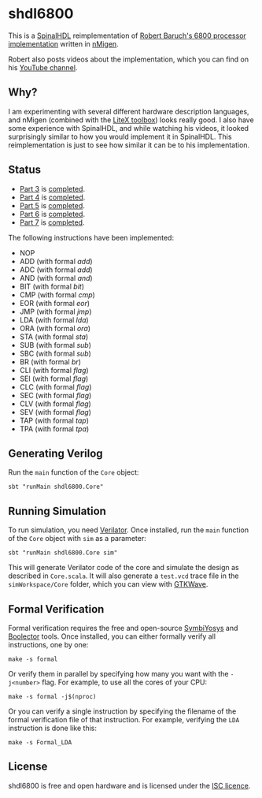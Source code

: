 shdl6800
============
This is a [SpinalHDL](https://github.com/SpinalHDL/SpinalHDL) reimplementation of [Robert Baruch's 6800 processor implementation](https://github.com/RobertBaruch/n6800) written in [nMigen](https://github.com/m-labs/nmigen).

Robert also posts videos about the implementation, which you can find on his [YouTube channel](https://www.youtube.com/channel/UCBcljXmuXPok9kT_VGA3adg). 

## Why?

I am experimenting with several different hardware description languages, and nMigen (combined with the [LiteX toolbox](https://github.com/enjoy-digital/litex)) looks really good.
I also have some experience with SpinalHDL, and while watching his videos, it looked surprisingly similar to how you would implement it in SpinalHDL. This reimplementation is just to see how similar it can be to his implementation.

## Status

- [Part 3](https://www.youtube.com/watch?v=aLQqOxnVMOQ) is [completed](https://github.com/GuzTech/shdl6800/tree/part_3).
- [Part 4](https://www.youtube.com/watch?v=xqMtyCu4lME) is [completed](https://github.com/GuzTech/shdl6800/tree/part_4).
- [Part 5](https://www.youtube.com/watch?v=9MMb9dSnNvo) is [completed](https://github.com/GuzTech/shdl6800/tree/part_5).
- [Part 6](https://www.youtube.com/watch?v=C6sUaElP9hA) is [completed](https://github.com/GuzTech/shdl6800/tree/part_6).
- [Part 7](https://www.youtube.com/watch?v=AerXEa84jsc) is [completed](https://github.com/GuzTech/shdl6800/tree/part_7).

The following instructions have been implemented:

- NOP
- ADD (with formal *add*)
- ADC (with formal *add*)
- AND (with formal *and*)
- BIT (with formal *bit*)
- CMP (with formal *cmp*)
- EOR (with formal *eor*)
- JMP (with formal *jmp*)
- LDA (with formal *lda*)
- ORA (with formal *ora*)
- STA (with formal *sta*)
- SUB (with formal *sub*)
- SBC (with formal *sub*)
- BR  (with formal *br*)
- CLI (with formal *flag*)
- SEI (with formal *flag*)
- CLC (with formal *flag*)
- SEC (with formal *flag*)
- CLV (with formal *flag*)
- SEV (with formal *flag*)
- TAP (with formal *tap*)
- TPA (with formal *tpa*)

## Generating Verilog

Run the `main` function of the `Core` object:

```
sbt "runMain shdl6800.Core"
```

## Running Simulation

To run simulation, you need [Verilator](https://www.veripool.org/wiki/verilator). Once installed, run the `main` function of the `Core` object with `sim` as a parameter:

```
sbt "runMain shdl6800.Core sim"
```

This will generate Verilator code of the core and simulate the design as described in `Core.scala`. It will also generate a `test.vcd` trace file in the `simWorkspace/Core` folder, which you can view with [GTKWave](http://gtkwave.sourceforge.net/).

## Formal Verification

Formal verification requires the free and open-source [SymbiYosys](https://symbiyosys.readthedocs.io/en/latest/quickstart.html) and [Boolector](https://boolector.github.io/) tools. Once installed, you can either formally verify all instructions, one by one:

```
make -s formal
```

Or verify them in parallel by specifying how many you want with the `-j<number>` flag. For example, to use all the cores of your CPU:

```
make -s formal -j$(nproc)
```

Or you can verify a single instruction by specifying the filename of the formal verification file of that instruction. For example, verifying the `LDA` instruction is done like this:

```
make -s Formal_LDA
```

## License

shdl6800 is free and open hardware and is licensed under the [ISC licence](http://en.wikipedia.org/wiki/ISC_license).
